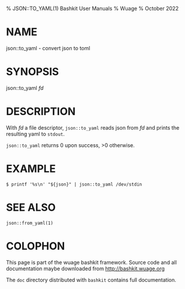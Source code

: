 % JSON::TO_YAML(1) Bashkit User Manuals
% Wuage
% October 2022

# NAME

json::to_yaml - convert json to toml

# SYNOPSIS

json::to_yaml *fd*

# DESCRIPTION

With *fd* a file descriptor, `json::to_yaml` reads json from *fd*
and prints the resulting yaml to `stdout`.

`json::to_yaml` returns 0 upon success, >0 otherwise.

# EXAMPLE

    $ printf '%s\n' "${json}" | json::to_yaml /dev/stdin

# SEE ALSO

`json::from_yaml(1)`

# COLOPHON
This page is part of the wuage bashkit framework. Source code and all
documentation maybe downloaded from <http://bashkit.wuage.org>

The `doc` directory distributed with `bashkit` contains full documentation.
